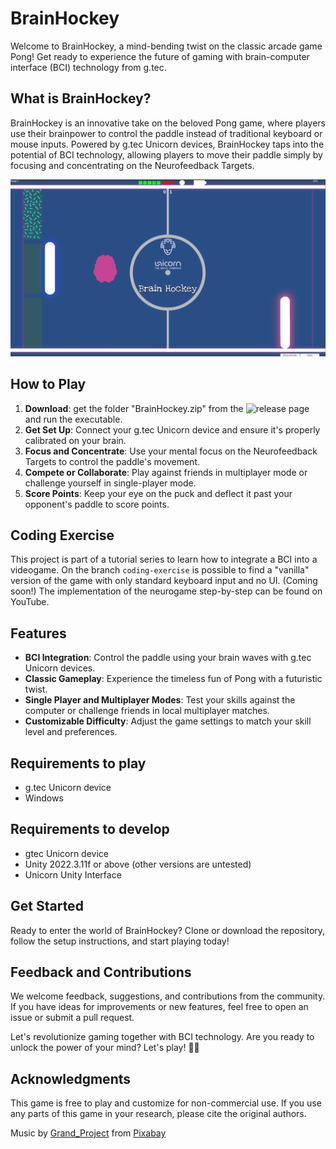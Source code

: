 # BrainHockey

Welcome to BrainHockey, a mind-bending twist on the classic arcade game Pong! Get ready to experience the future of gaming with brain-computer interface (BCI) technology from g.tec.

## What is BrainHockey?

BrainHockey is an innovative take on the beloved Pong game, where players use their brainpower to control the paddle instead of traditional keyboard or mouse inputs. Powered by g.tec Unicorn devices, BrainHockey taps into the potential of BCI technology, allowing players to move their paddle simply by focusing and concentrating on the Neurofeedback Targets.

![In-game screenshot](Assets/Images/in_game.png)


## How to Play

1. **Download**: get the folder "BrainHockey.zip" from the ![release page](https://github.com/BRomans/BrainHockey/releases/tag/v1.0.0) and run the executable.
2. **Get Set Up**: Connect your g.tec Unicorn device and ensure it's properly calibrated on your brain.
3. **Focus and Concentrate**: Use your mental focus on the Neurofeedback Targets to control the paddle's movement.
4. **Compete or Collaborate**: Play against friends in multiplayer mode or challenge yourself in single-player mode.
5. **Score Points**: Keep your eye on the puck and deflect it past your opponent's paddle to score points.

## Coding Exercise
This project is part of a tutorial series to learn how to integrate a BCI into a videogame.
On the branch `coding-exercise` is possible to find a "vanilla" version of the game with only standard keyboard input and no UI.
(Coming soon!) The implementation of the neurogame step-by-step can be found on YouTube.

## Features

- **BCI Integration**: Control the paddle using your brain waves with g.tec Unicorn devices.
- **Classic Gameplay**: Experience the timeless fun of Pong with a futuristic twist.
- **Single Player and Multiplayer Modes**: Test your skills against the computer or challenge friends in local multiplayer matches.
- **Customizable Difficulty**: Adjust the game settings to match your skill level and preferences.

## Requirements to play

- g.tec Unicorn device
- Windows

## Requirements to develop
- gtec Unicorn device
- Unity 2022.3.11f or above (other versions are untested)
- Unicorn Unity Interface

## Get Started

Ready to enter the world of BrainHockey? Clone or download the repository, follow the setup instructions, and start playing today!

## Feedback and Contributions

We welcome feedback, suggestions, and contributions from the community. If you have ideas for improvements or new features, feel free to open an issue or submit a pull request.

Let's revolutionize gaming together with BCI technology. Are you ready to unlock the power of your mind? Let's play! 🧠🏒

## Acknowledgments
This game is free to play and customize for non-commercial use. If you use any parts of this game in your research, please cite the original authors.

Music by <a href="https://pixabay.com/users/grand_project-19033897/?utm_source=link-attribution&utm_medium=referral&utm_campaign=music&utm_content=133094">Grand_Project</a> from <a href="https://pixabay.com//?utm_source=link-attribution&utm_medium=referral&utm_campaign=music&utm_content=133094">Pixabay</a>
